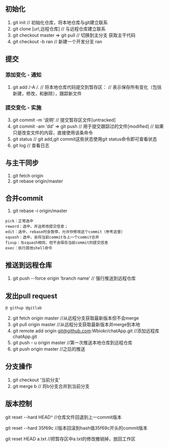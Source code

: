 ## 初始化
1. git init 
// 初始化仓库，将本地仓库与git建立联系
2. git clone [url,远程仓库]
// 与远程仓库建立联系
3. git checkout master  => git pull 
// 切换到主分支 获取主干代码
4. git checkout -b ran
// 新建一个开发分支 ran

## 提交

### 添加变化 - 通知
1. git add <change files>/-A /.
// 将本地仓库代码提交到暂存区：
// 表示保存所有变化（包括新建，修改，和删除），跟踪新文件

### 提交变化 - 实施
3. git commit -m ‘说明’
// 提交暂存区文件[untracked]
4. git commit -am 'dd' => git push 
// 用于提交跟踪过的文件[modified]
// 如果只是改变文件的内容，直接使用该条命令
5. git status
// git add,git commit这些状态使用git status命令即可查看状态
6. git log // 查看日志

## 与主干同步
1. git fetch origin
2. git rebase origin/master

## 合并commit 
1. git rebase -i origin/master
```
pick：正常选中
reword：选中，并且修改提交信息；
edit：选中，rebase时会暂停，允许你修改这个commit（参考这里）
squash：选中，会将当前commit与上一个commit合并
fixup：与squash相同，但不会保存当前commit的提交信息
exec：执行其他shell命令
```

## 推送到远程仓库
1. git push --force origin ‘branch name’
// 强行推送到远程仓库
## 发出pull request 
    @ githup @gitlab

2. git fetch origin master
//从远程分支获取最新版本但不会merge
2. git pull origin master
//从远程分支获取最新版本并merge到本地
3. git remote add origin git@github.com:Wbiokr/chatApp.git
//添加远程库chatApp.git
4. git push - u origin master 
//第一次推送本地仓库到远程仓库
5. git push origin master
//之后的推送


## 分支操作
1. git checkout ‘当前分支’
2. git merge b
// 将b分支合并到当前分支

## 版本控制
git reset --hard HEAD^ //仓库文件回退到上一commit版本

git reset --hard 35f69c //版本回滚到hash值35f69c开头的commit版本

git reset HEAD a.txt //把暂存区中a.txt的修改撤销掉，放回工作区

